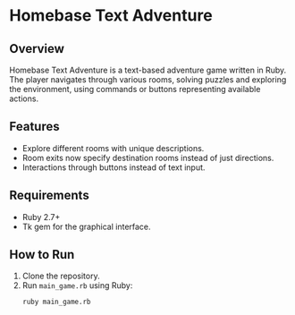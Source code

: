 # Homebase Text Adventure

## Overview
Homebase Text Adventure is a text-based adventure game written in Ruby. The player navigates through various rooms, solving puzzles and exploring the environment, using commands or buttons representing available actions.

## Features
- Explore different rooms with unique descriptions.
- Room exits now specify destination rooms instead of just directions.
- Interactions through buttons instead of text input.

## Requirements
- Ruby 2.7+
- Tk gem for the graphical interface.

## How to Run
1. Clone the repository.
2. Run `main_game.rb` using Ruby: 
   ```bash
   ruby main_game.rb
